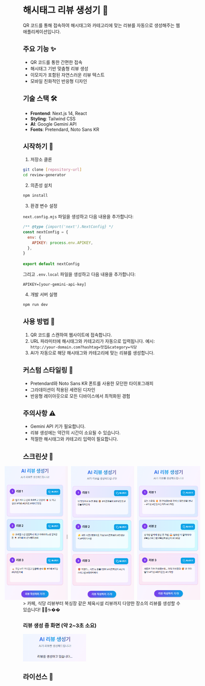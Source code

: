 # 해시태그 리뷰 생성기 🎯

QR 코드를 통해 접속하여 해시태그와 카테고리에 맞는 리뷰를 자동으로 생성해주는 웹 애플리케이션입니다.

## 주요 기능 ✨

- QR 코드를 통한 간편한 접속
- 해시태그 기반 맞춤형 리뷰 생성
- 이모지가 포함된 자연스러운 리뷰 텍스트
- 모바일 친화적인 반응형 디자인

## 기술 스택 🛠

- **Frontend**: Next.js 14, React
- **Styling**: Tailwind CSS
- **AI**: Google Gemini API
- **Fonts**: Pretendard, Noto Sans KR

## 시작하기 🚀

1. 저장소 클론
```bash
git clone [repository-url]
cd review-generator
```

2. 의존성 설치
```bash
npm install
```

3. 환경 변수 설정

`next.config.mjs` 파일을 생성하고 다음 내용을 추가합니다:
```javascript
/** @type {import('next').NextConfig} */
const nextConfig = {
  env: {
    APIKEY: process.env.APIKEY,
  },
}

export default nextConfig
```

그리고 `.env.local` 파일을 생성하고 다음 내용을 추가합니다:
```
APIKEY=[your-gemini-api-key]
```

4. 개발 서버 실행
```bash
npm run dev
```

## 사용 방법 📱

1. QR 코드를 스캔하여 웹사이트에 접속합니다.
2. URL 파라미터에 해시태그와 카테고리가 자동으로 입력됩니다.
   예시: `http://your-domain.com?hashtag=맛집&category=식당`
3. AI가 자동으로 해당 해시태그와 카테고리에 맞는 리뷰를 생성합니다.

## 커스텀 스타일링 🎨

- Pretendard와 Noto Sans KR 폰트를 사용한 모던한 타이포그래피
- 그라데이션이 적용된 세련된 디자인
- 반응형 레이아웃으로 모든 디바이스에서 최적화된 경험

## 주의사항 ⚠️

- Gemini API 키가 필요합니다.
- 리뷰 생성에는 약간의 시간이 소요될 수 있습니다.
- 적절한 해시태그와 카테고리 입력이 필요합니다.

## 스크린샷 📱

<div style="display: flex; gap: 10px; justify-content: center;">
  <img src="screenshots/1.png" width="200" alt="카페" />
  <img src="screenshots/2.png" width="200" alt="떡볶이" />
  <img src="screenshots/3.png" width="200" alt="복싱" />
</div>
> 카페, 식당 리뷰부터 복싱장 같은 체육시설 리뷰까지 다양한 장소의 리뷰를 생성할 수 있습니다! 🏃‍♂️☕️��

### 리뷰 생성 중 화면 (약 2~3초 소요)
<img src="screenshots/4.png" width="200" alt="리뷰 생성 중" />

## 라이선스 📄